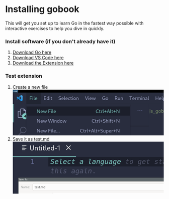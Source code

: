 
# Installing gobook

This will get you set up to learn Go in the fastest way possible with interactive exercises to help you dive in quickly.

### Install software (if you don't already have it)

1) [Download Go here](https://golang.org/doc/install)
2) [Download VS Code here](https://code.visualstudio.com/)
3) [Download the Extension here](https://marketplace.visualstudio.com/items?itemName=gobookdev.gobook)

### Test extension
1) Create a new file
![new_file](images/new_file.png)
2) Save it as test.md
![save](images/save.png)
